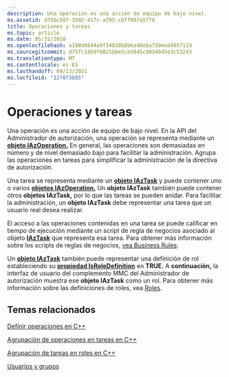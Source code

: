 ```yaml
---
description: Una operación es una acción de equipo de bajo nivel.
ms.assetid: d75bc507-3502-417c-af05-cbff807a5778
title: Operaciones y tareas
ms.topic: article
ms.date: 05/31/2018
ms.openlocfilehash: a198d8844a9f34030b8b6a40eba759eed4057119
ms.sourcegitcommit: d75fc10b9f0825bbe5ce5045c90d4045e3c53243
ms.translationtype: MT
ms.contentlocale: es-ES
ms.lasthandoff: 09/13/2021
ms.locfileid: "127073685"
---
```

# <a name="operations-and-tasks"></a>Operaciones y tareas

Una operación es una acción de equipo de bajo nivel. En la API del Administrador de autorización, una operación se representa mediante un [**objeto IAzOperation.**](/windows/desktop/api/Azroles/nn-azroles-iazoperation) En general, las operaciones son demasiadas en número y de nivel demasiado bajo para facilitar la administración. Agrupa las operaciones en tareas para simplificar la administración de la directiva de autorización.

Una tarea se representa mediante un [**objeto IAzTask**](/windows/desktop/api/Azroles/nn-azroles-iaztask) y puede contener uno o varios [**objetos IAzOperation.**](/windows/desktop/api/Azroles/nn-azroles-iazoperation) Un **objeto IAzTask** también puede contener otros **objetos IAzTask,** por lo que las tareas se pueden anidar. Para facilitar la administración, un **objeto IAzTask** debe representar una tarea que un usuario real desea realizar.

El acceso a las operaciones contenidas en una tarea se puede calificar en tiempo de ejecución mediante un script de regla de negocios asociado al objeto [**IAzTask**](/windows/desktop/api/Azroles/nn-azroles-iaztask) que representa esa tarea. Para obtener más información sobre los scripts de reglas de negocios, [vea Business Rules](business-rules.md).

Un [**objeto IAzTask**](/windows/desktop/api/Azroles/nn-azroles-iaztask) también puede representar una definición de rol estableciendo su [**propiedad IsRoleDefinition**](/windows/desktop/api/Azroles/nf-azroles-iaztask-get_isroledefinition) en **TRUE.** A **continuación,** la interfaz de usuario del complemento MMC del Administrador de autorización muestra ese **objeto IAzTask** como un rol. Para obtener más información sobre las definiciones de roles, vea [Roles](roles.md).

## <a name="related-topics"></a>Temas relacionados

<dl> <dt>

[Definir operaciones en C++](defining-operations-in-c--.md)
</dt> <dt>

[Agrupación de operaciones en tareas en C++](grouping-operations-into-tasks-in-c--.md)
</dt> <dt>

[Agrupación de tareas en roles en C++](grouping-tasks-into-roles-in-c--.md)
</dt> <dt>

[Usuarios y grupos](users-and-groups.md)
</dt> </dl>

 

 



